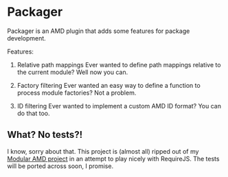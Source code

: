 Packager
========

Packager is an AMD plugin that adds some features for package development.

Features:

1. Relative path mappings
   Ever wanted to define path mappings relative to the current module? Well now you can.

2. Factory filtering
   Ever wanted an easy way to define a function to process module factories? Not a problem.

3. ID filtering
   Ever wanted to implement a custom AMD ID format? You can do that too.

What? No tests?!
----------------

I know, sorry about that. This project is (almost all) ripped out of my [Modular AMD project](https://github.com/asmblah/modular) in an attempt to play nicely with RequireJS. The tests will be ported across soon, I promise.
